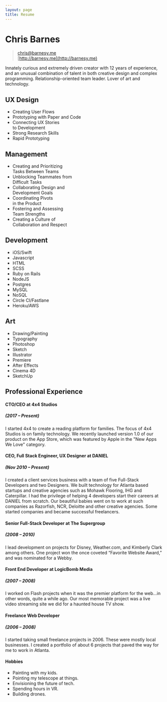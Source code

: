 ```yaml
---
layout: page
title: Resume
---
```


# Chris Barnes
>[chris@barnesy.me](mailto:chris@barnesy.me)  
[http://barnesy.me](http://barnesy.me)

Innately curious and extremely driven creator with 12 years of experience, and an unusual combination of talent in both creative design and complex programming. Relationship-oriented team leader. Lover of art and technology.  

## UX Design
- Creating User Flows
- Prototyping with Paper and Code
- Connecting UX Stories  
  to Development
- Strong Research Skills
- Rapid Prototyping

## Management
- Creating and Prioritizing  
  Tasks Between Teams
- Unblocking Teammates from  
  Difficult Tasks
- Collaborating Design and  
  Development Goals
- Coordinating Pivots  
  in the Product
- Fostering and Assessing   
  Team Strengths
- Creating a Culture of  
  Collaboration and Respect

## Development
- iOS/Swift
- Javascript
- HTML
- SCSS
- Ruby on Rails
- NodeJS
- Postgres
- MySQL
- NoSQL
- Circle CI/Fastlane
- Heroku/AWS

## Art
- Drawing/Painting
- Typography
- Photoshop
- Sketch
- Illustrator
- Premiere
- After Effects
- Cinema 4D
- SketchUp

## Professional Experience  

#### CTO/CEO at 4x4 Studios  
##### (2017 – Present)  
I started 4x4 to create a reading platform for families. The focus of 4x4 Studios is on family technology. We recently launched version 1.0 of our product on the App Store, which was featured by Apple in the "New Apps We Love" category.


#### CEO, Full Stack Engineer, UX Designer at DANIEL  
##### (Nov 2010 – Present)  
I created a client services business with a team of five Full-Stack Developers and two Designers. We built technology for Atlanta based startups and creative agencies such as Mohawk Flooring, IHG and Caterpillar. I had the privilege of helping 4 developers start their careers at DANIEL from scratch. Our beautiful babies went on to work at such companies as Razorfish, NCR, Deloitte and other creative agencies. Some started companies and became successful freelancers.

#### Senior Full-Stack Developer at The Supergroup
##### (2008 – 2010)  
I lead development on projects for Disney, Weather.com, and Kimberly Clark among others. One project won the once coveted “Favorite Website Award,” and was nominated for a Webby.  


#### Front End Developer at LogicBomb Media  
##### (2007 – 2008)  
I worked on Flash projects when it was the premier platform for the web...in other words, quite a while ago. Our most memorable project was a live video streaming site we did for a haunted house TV show.


#### Freelance Web Developer  
##### (2006 – 2008)  
I started taking small freelance projects in 2006. These were mostly local businesses. I created a portfolio of about 6 projects that paved the way for me to work in Atlanta.


#### Hobbies
- Painting with my kids.
- Pointing my telescope at things.
- Envisioning the future of tech.
- Spending hours in VR.
- Building drones.
